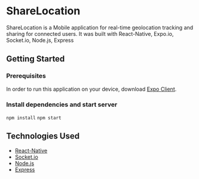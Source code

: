 # ShareLocation
ShareLocation is a Mobile application for real-time geolocation tracking and sharing for connected users. It was built with React-Native, Expo.io, Socket.io, Node.js, Express

## Getting Started
### Prerequisites
In order to run this application on your device, download [Expo Client](https://itunes.apple.com/us/app/expo-client/id982107779?mt=8).

### Install dependencies and start server
```npm install```
```npm start```

## Technologies Used
* [React-Native](https://facebook.github.io/react-native/)
* [Socket.io](https://socket.io/)
* [Node.js](https://nodejs.org/en/)
* [Express](https://expressjs.com/)
